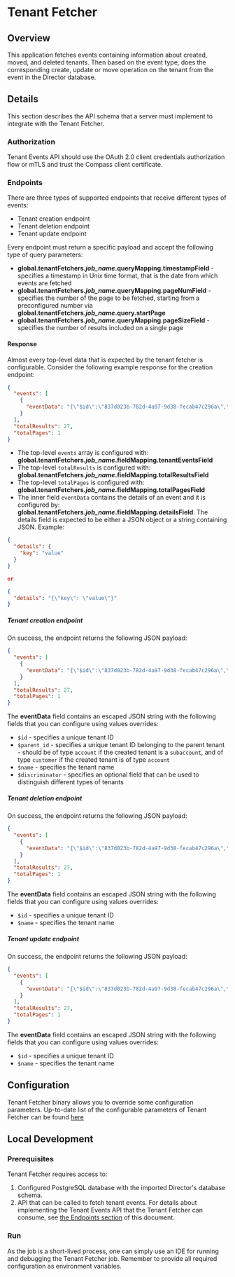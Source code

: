 # Tenant Fetcher

## Overview

This application fetches events containing information about created, moved, and deleted tenants. Then based on the event type, does the corresponding create, update or move operation on the tenant from the event in the Director database.

## Details

This section describes the API schema that a server must implement to integrate with the Tenant Fetcher.

### Authorization

Tenant Events API should use the OAuth 2.0 client credentials authorization flow or mTLS and trust the Compass client certificate.

### Endpoints

There are three types of supported endpoints that receive different types of events:
- Tenant creation endpoint
- Tenant deletion endpoint
- Tenant update endpoint

Every endpoint must return a specific payload and accept the following type of query parameters:
- **global.tenantFetchers.*job_name*.queryMapping.timestampField** - specifies a timestamp in Unix time format, that is the date from which events are fetched
- **global.tenantFetchers.*job_name*.queryMapping.pageNumField** - specifies the number of the page to be fetched, starting from a preconfigured number via **global.tenantFetchers.*job_name*.query.startPage**
- **global.tenantFetchers.*job_name*.queryMapping.pageSizeField** - specifies the number of results included on a single page

#### Response

Almost every top-level data that is expected by the tenant fetcher is configurable. Consider the following example response for the creation endpoint:

```json
{
  "events": [
    {
      "eventData": "{\"$id\":\"837d023b-782d-4a97-9d38-fecab47c296a\",\"$name\":\"Tenant 1\",\"$discriminator\":\"default\"}"
    }
  ],
  "totalResults": 27,
  "totalPages": 1
}
```

- The top-level `events` array is configured with: **global.tenantFetchers.*job_name*.fieldMapping.tenantEventsField**
- The top-level `totalResults` is configured with: **global.tenantFetchers.*job_name*.fieldMapping.totalResultsField**
- The top-level `totalPages` is configured with: **global.tenantFetchers.*job_name*.fieldMapping.totalPagesField**
- The inner field `eventData` contains the details of an event and it is configured by: **global.tenantFetchers.*job_name*.fieldMapping.detailsField**. The details field is expected to be either a JSON object or a string containing JSON. Example:

```json
{
  "details": {
    "key": "value"
  }
}

or

{
  "details": "{\"key\": \"value\"}"
}
```

##### Tenant creation endpoint

On success, the endpoint returns the following JSON payload:
```json
{
  "events": [
    {
      "eventData": "{\"$id\":\"837d023b-782d-4a97-9d38-fecab47c296a\",\"$name\":\"Tenant 1\",\"$discriminator\":\"default\"}"
    }
  ],
  "totalResults": 27,
  "totalPages": 1
}
```

The **eventData** field contains an escaped JSON string with the following fields that you can configure using values overrides:
- `$id` - specifies a unique tenant ID
- `$parent_id` - specifies a unique tenant ID belonging to the parent tenant - should be of type `account` if the created tenant is a `subaccount`, and of type `customer` if the created tenant is of type `account`
- `$name` - specifies the tenant name
- `$discriminator` - specifies an optional field that can be used to distinguish different types of tenants

##### Tenant deletion endpoint

On success, the endpoint returns the following JSON payload:
```json
{
  "events": [
    {
      "eventData": "{\"$id\":\"837d023b-782d-4a97-9d38-fecab47c296a\",\"$name\":\"Tenant 1\"}"
    }
  ],
  "totalResults": 27,
  "totalPages": 1
}
```

The **eventData** field contains an escaped JSON string with the following fields that you can configure using values overrides:
- `$id` - specifies a unique tenant ID
- `$name` - specifies the tenant name

##### Tenant update endpoint

On success, the endpoint returns the following JSON payload:
```json
{
  "events": [
    {
      "eventData": "{\"$id\":\"837d023b-782d-4a97-9d38-fecab47c296a\",\"$name\":\"Tenant 1\"}"
    }
  ],
  "totalResults": 27,
  "totalPages": 1
}
```

The **eventData** field contains an escaped JSON string with the following fields that you can configure using values overrides:
- `$id` - specifies a unique tenant ID
- `$name` - specifies the tenant name

## Configuration

Tenant Fetcher binary allows you to override some configuration parameters. Up-to-date list of the configurable parameters of Tenant Fetcher can be found [here](https://github.com/kyma-incubator/compass/blob/75aff5226d4a105f4f04608416c8fa9a722d3534/components/director/cmd/tenantfetcher-job/main.go#L34)

## Local Development

### Prerequisites

Tenant Fetcher requires access to:
1. Configured PostgreSQL database with the imported Director's database schema.
1. API that can be called to fetch tenant events. For details about implementing the Tenant Events API that the Tenant Fetcher can consume, see [the Endpoints section](#endpoints) of this document. 

### Run
As the job is a short-lived process, one can simply use an IDE for running and debugging the Tenant Fetcher job. Remember to provide all required configuration as environment variables.
